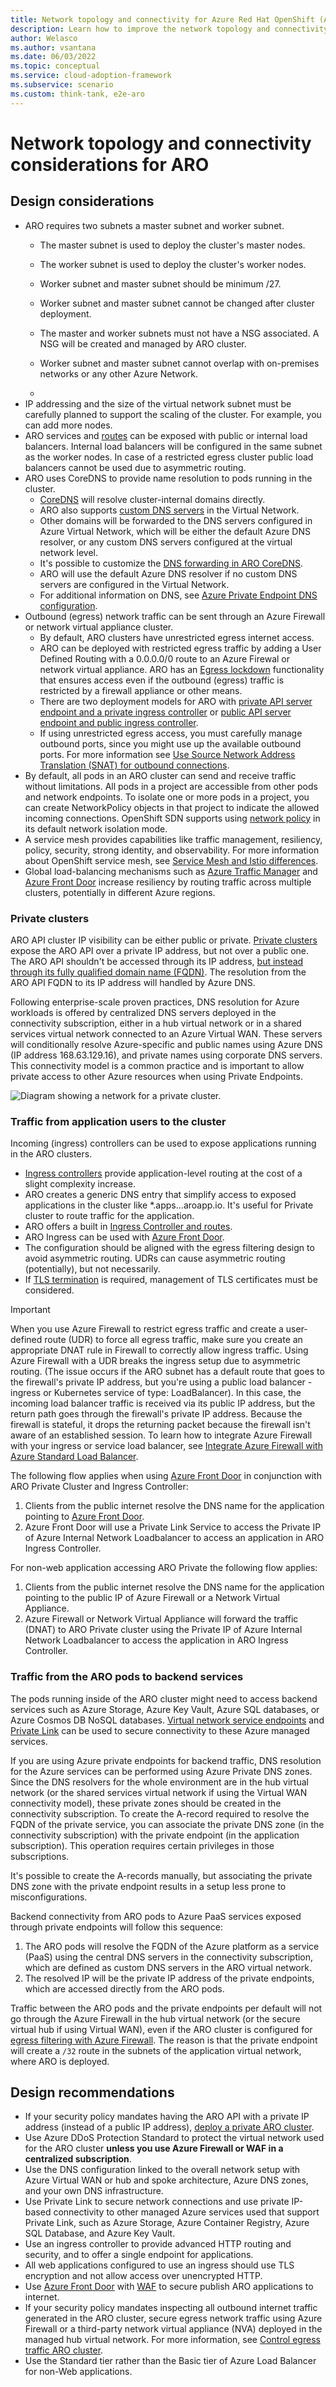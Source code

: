 ```yaml
---
title: Network topology and connectivity for Azure Red Hat OpenShift (ARO)
description: Learn how to improve the network topology and connectivity of the Azure Red Hat OpenShift (ARO).
author: Welasco
ms.author: vsantana
ms.date: 06/03/2022
ms.topic: conceptual
ms.service: cloud-adoption-framework
ms.subservice: scenario
ms.custom: think-tank, e2e-aro
---
```


# Network topology and connectivity considerations for ARO

<!-- docutune:casing "Basic and Standard" -->

## Design considerations

- ARO requires two subnets a master subnet and worker subnet.
  - The master subnet is used to deploy the cluster's master nodes.
  - The worker subnet is used to deploy the cluster's worker nodes.
  - Worker subnet and master subnet should be minimum /27.
  - Worker subnet and master subnet cannot be changed after cluster deployment.
  - The master and worker subnets must not have a NSG associated. A NSG will be created and managed by ARO cluster.
  - Worker subnet and master subnet cannot overlap with on-premises networks or any other Azure Network.

  -
- IP addressing and the size of the virtual network subnet must be carefully planned to support the scaling of the cluster. For example, you can add more nodes.
- ARO services and [routes](https://docs.openshift.com/container-platform/latest/networking/routes/route-configuration.html) can be exposed with public or internal load balancers. Internal load balancers will be configured in the same subnet as the worker nodes. In case of a restricted egress cluster public load balancers cannot be used due to asymmetric routing.
- ARO uses CoreDNS to provide name resolution to pods running in the cluster.
  - [CoreDNS](https://docs.openshift.com/container-platform/latest/networking/dns-operator.html) will resolve cluster-internal domains directly.
  - ARO also supports [custom DNS servers](/azure/openshift/howto-custom-dns) in the Virtual Network.
  - Other domains will be forwarded to the DNS servers configured in Azure Virtual Network, which will be either the default Azure DNS resolver, or any custom DNS servers configured at the virtual network level.
  - It's possible to customize the [DNS forwarding in ARO CoreDNS](/azure/openshift/dns-forwarding).
  - ARO will use the default Azure DNS resolver if no custom DNS servers are configured in the Virtual Network.
  - For additional information on DNS, see [Azure Private Endpoint DNS configuration](/azure/private-link/private-endpoint-dns).
- Outbound (egress) network traffic can be sent through an Azure Firewall or network virtual appliance cluster.
  - By default, ARO clusters have unrestricted egress internet access.
  - ARO can be deployed with restricted egress traffic by adding a User Defined Routing with a 0.0.0.0/0 route to an Azure Firewal or network virtual appliance. ARO has an [Egress lockdown](/azure/openshift/concepts-egress-lockdown) functionality that ensures access even if the outbound (egress) traffic is restricted by a firewall appliance or other means.
  - There are two deployment models for ARO with [private API server endpoint and a private ingress controller](/azure/openshift/howto-create-private-cluster-4x) or [public API server endpoint and public ingress controller](/azure/openshift/tutorial-create-cluster).
  - If using unrestricted egress access, you must carefully manage outbound ports, since you might use up the available outbound ports. For more information see [Use Source Network Address Translation (SNAT) for outbound connections](/azure/load-balancer/load-balancer-outbound-connections).
- By default, all pods in an ARO cluster can send and receive traffic without limitations. All pods in a project are accessible from other pods and network endpoints. To isolate one or more pods in a project, you can create NetworkPolicy objects in that project to indicate the allowed incoming connections. OpenShift SDN supports using [network policy](https://docs.openshift.com/container-platform/latest/networking/network_policy/about-network-policy.html) in its default network isolation mode.
- A service mesh provides capabilities like traffic management, resiliency, policy, security, strong identity, and observability. For more information about OpenShift service mesh, see [Service Mesh and Istio differences](https://docs.openshift.com/container-platform/latest/service_mesh/v2x/ossm-vs-community.html).
- Global load-balancing mechanisms such as [Azure Traffic Manager](/azure/traffic-manager/traffic-manager-overview) and [Azure Front Door](/azure/openshift/howto-secure-openshift-with-front-door) increase resiliency by routing traffic across multiple clusters, potentially in different Azure regions.

### Private clusters

ARO API cluster IP visibility can be either public or private. [Private clusters](/azure/openshift/howto-create-private-cluster-4x) expose the ARO API over a private IP address, but not over a public one. The ARO API shouldn't be accessed through its IP address, [but instead through its fully qualified domain name (FQDN)](/azure/openshift/tutorial-connect-cluster). The resolution from the ARO API FQDN to its IP address will handled by Azure DNS.

Following enterprise-scale proven practices, DNS resolution for Azure workloads is offered by centralized DNS servers deployed in the connectivity subscription, either in a hub virtual network or in a shared services virtual network connected to an Azure Virtual WAN. These servers will conditionally resolve Azure-specific and public names using Azure DNS (IP address 168.63.129.16), and private names using corporate DNS servers. This connectivity model is a common practice and is important to allow private access to other Azure resources when using Private Endpoints.

![Diagram showing a network for a private cluster.](./media/aro_landing_zone_Architecture.png)

### Traffic from application users to the cluster

Incoming (ingress) controllers can be used to expose applications running in the ARO clusters.

- [Ingress controllers](https://docs.openshift.com/container-platform/latest/networking/ingress-operator.html) provide application-level routing at the cost of a slight complexity increase.
- ARO creates a generic DNS entry that simplify access to exposed applications in the cluster like *.apps.<ClusterID>.<Region>.aroapp.io. It's useful for Private cluster to route traffic for the application.
- ARO offers a built in [Ingress Controller and routes](https://docs.openshift.com/container-platform/latest/networking/configuring_ingress_cluster_traffic/configuring-ingress-cluster-traffic-ingress-controller.html).
- ARO Ingress can be used with [Azure Front Door](/azure/openshift/howto-secure-openshift-with-front-door).
- The configuration should be aligned with the egress filtering design to avoid asymmetric routing. UDRs can cause asymmetric routing (potentially), but not necessarily.
- If [TLS termination](https://docs.openshift.com/container-platform/latest/networking/ingress-operator.html) is required, management of TLS certificates must be considered.

> [!IMPORTANT]
> When you use Azure Firewall to restrict egress traffic and create a user-defined route (UDR) to force all egress traffic, make sure you create an appropriate DNAT rule in Firewall to correctly allow ingress traffic. Using Azure Firewall with a UDR breaks the ingress setup due to asymmetric routing. (The issue occurs if the ARO subnet has a default route that goes to the firewall's private IP address, but you're using a public load balancer - ingress or Kubernetes service of type: LoadBalancer). In this case, the incoming load balancer traffic is received via its public IP address, but the return path goes through the firewall's private IP address. Because the firewall is stateful, it drops the returning packet because the firewall isn't aware of an established session. To learn how to integrate Azure Firewall with your ingress or service load balancer, see [Integrate Azure Firewall with Azure Standard Load Balancer](/azure/firewall/integrate-lb).

The following flow applies when using [Azure Front Door](/azure/openshift/howto-secure-openshift-with-front-door) in conjunction with ARO Private Cluster and Ingress Controller:

1. Clients from the public internet resolve the DNS name for the application pointing to [Azure Front Door](/azure/openshift/howto-secure-openshift-with-front-door).
2. Azure Front Door will use a Private Link Service to access the Private IP of Azure Internal Network Loadbalancer to access an application in ARO Ingress Controller.

For non-web application accessing ARO Private the following flow applies:

1. Clients from the public internet resolve the DNS name for the application pointing to the public IP of Azure Firewall or a Network Virtual Appliance.
2. Azure Firewall or Network Virtual Appliance will forward the traffic (DNAT) to ARO Private cluster using the Private IP of Azure Internal Network Loadbalancer to access the application in ARO Ingress Controller.

### Traffic from the ARO pods to backend services

The pods running inside of the ARO cluster might need to access backend services such as Azure Storage, Azure Key Vault, Azure SQL databases, or Azure Cosmos DB NoSQL databases. [Virtual network service endpoints](/azure/virtual-network/virtual-network-service-endpoints-overview) and [Private Link](/azure/private-link/private-link-overview) can be used to secure connectivity to these Azure managed services.

If you are using Azure private endpoints for backend traffic, DNS resolution for the Azure services can be performed using Azure Private DNS zones. Since the DNS resolvers for the whole environment are in the hub virtual network (or the shared services virtual network if using the Virtual WAN connectivity model), these private zones should be created in the connectivity subscription. To create the A-record required to resolve the FQDN of the private service, you can associate the private DNS zone (in the connectivity subscription) with the private endpoint (in the application subscription). This operation requires certain privileges in those subscriptions.

It's possible to create the A-records manually, but associating the private DNS zone with the private endpoint results in a setup less prone to misconfigurations.

Backend connectivity from ARO pods to Azure PaaS services exposed through private endpoints will follow this sequence:

1. The ARO pods will resolve the FQDN of the Azure platform as a service (PaaS) using the central DNS servers in the connectivity subscription, which are defined as custom DNS servers in the ARO virtual network.
2. The resolved IP will be the private IP address of the private endpoints, which are accessed directly from the ARO pods.

Traffic between the ARO pods and the private endpoints per default will not go through the Azure Firewall in the hub virtual network (or the secure virtual hub if using Virtual WAN), even if the ARO cluster is configured for [egress filtering with Azure Firewall](/azure/openshift/howto-restrict-egress). The reason is that the private endpoint will create a `/32` route in the subnets of the application virtual network, where ARO is deployed.

## Design recommendations

- If your security policy mandates having the ARO API with a private IP address (instead of a public IP address), [deploy a private ARO cluster](/azure/openshift/howto-create-private-cluster-4x).
- Use Azure DDoS Protection Standard to protect the virtual network used for the ARO cluster **unless you use Azure Firewall or WAF in a centralized subscription**.
- Use the DNS configuration linked to the overall network setup with Azure Virtual WAN or hub and spoke architecture, Azure DNS zones, and your own DNS infrastructure.
- Use Private Link to secure network connections and use private IP-based connectivity to other managed Azure services used that support Private Link, such as Azure Storage, Azure Container Registry, Azure SQL Database, and Azure Key Vault.
- Use an ingress controller to provide advanced HTTP routing and security, and to offer a single endpoint for applications.
- All web applications configured to use an ingress should use TLS encryption and not allow access over unencrypted HTTP.
- Use [Azure Front Door](/azure/openshift/howto-secure-openshift-with-front-door) with [WAF](/azure/frontdoor/web-application-firewall) to secure publish ARO applications to internet.
- If your security policy mandates inspecting all outbound internet traffic generated in the ARO cluster, secure egress network traffic using Azure Firewall or a third-party network virtual appliance (NVA) deployed in the managed hub virtual network. For more information, see [Control egress traffic ARO cluster](/azure/openshift/howto-restrict-egress).
- Use the Standard tier rather than the Basic tier of Azure Load Balancer for non-Web applications.